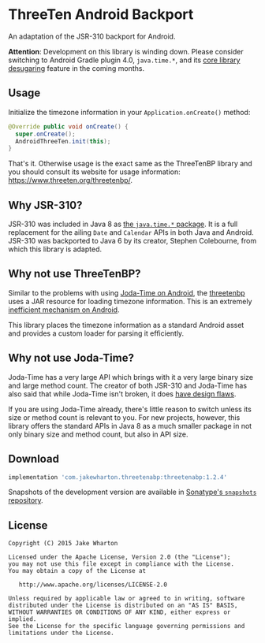 ThreeTen Android Backport
=========================

An adaptation of the JSR-310 backport for Android.

**Attention**: Development on this library is winding down. Please consider switching to
Android Gradle plugin 4.0, `java.time.*`, and its
[core library desugaring](https://developer.android.com/studio/write/java8-support#library-desugaring) feature
in the coming months.



Usage
-----

Initialize the timezone information in your `Application.onCreate()` method:
```java
@Override public void onCreate() {
  super.onCreate();
  AndroidThreeTen.init(this);
}
```

That's it. Otherwise usage is the exact same as the ThreeTenBP library and you should consult
its website for usage information: https://www.threeten.org/threetenbp/.



Why JSR-310?
------------

JSR-310 was included in Java 8 as [the `java.time.*` package][time]. It is a full replacement
for the ailing `Date` and `Calendar` APIs in both Java and Android. JSR-310 was backported to
Java 6 by its creator, Stephen Colebourne, from which this library is adapted.



Why not use ThreeTenBP?
-----------------------

Similar to the problems with using [Joda-Time on Android][joda-android], the [threetenbp][ttbp]
uses a JAR resource for loading timezone information. This is an extremely [inefficient mechanism
on Android][slow].

This library places the timezone information as a standard Android asset and provides a custom
loader for parsing it efficiently.



Why not use Joda-Time?
----------------------

Joda-Time has a very large API which brings with it a very large binary size and large method
count. The creator of both JSR-310 and Joda-Time has also said that while Joda-Time isn't broken,
it does [have design flaws][flaws].

If you are using Joda-Time already, there's little reason to switch unless its size or method
count is relevant to you. For new projects, however, this library offers the standard APIs in
Java 8 as a much smaller package in not only binary size and method count, but also in API size.



Download
--------

```groovy
implementation 'com.jakewharton.threetenabp:threetenabp:1.2.4'
```

Snapshots of the development version are available in [Sonatype's `snapshots` repository][snap].



License
-------

    Copyright (C) 2015 Jake Wharton

    Licensed under the Apache License, Version 2.0 (the "License");
    you may not use this file except in compliance with the License.
    You may obtain a copy of the License at

       http://www.apache.org/licenses/LICENSE-2.0

    Unless required by applicable law or agreed to in writing, software
    distributed under the License is distributed on an "AS IS" BASIS,
    WITHOUT WARRANTIES OR CONDITIONS OF ANY KIND, either express or implied.
    See the License for the specific language governing permissions and
    limitations under the License.




 [snap]: https://oss.sonatype.org/content/repositories/snapshots/
 [time]: https://docs.oracle.com/javase/8/docs/api/java/time/package-summary.html
 [joda-android]: https://github.com/dlew/joda-time-android#why-this-library
 [ttbp]: https://github.com/ThreeTen/threetenbp
 [flaws]: http://blog.joda.org/2009/11/why-jsr-310-isn-joda-time_4941.html
 [slow]: http://blog.danlew.net/2013/08/20/joda_time_s_memory_issue_in_android/
